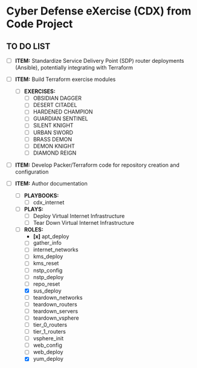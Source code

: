 # Cyber Defense eXercise (CDX) from Code Project
## TO DO LIST

- [ ] **ITEM:** Standardize Service Delivery Point (SDP) router deployments (Ansible), potentially integrating with Terraform

- [ ] **ITEM:** Build Terraform exercise modules
    - [ ] **EXERCISES:**
        - [ ] OBSIDIAN DAGGER
        - [ ] DESERT CITADEL
        - [ ] HARDENED CHAMPION
        - [ ] GUARDIAN SENTINEL
        - [ ] SILENT KNIGHT
        - [ ] URBAN SWORD
        - [ ] BRASS DEMON
        - [ ] DEMON KNIGHT
        - [ ] DIAMOND REIGN

- [ ] **ITEM:** Develop Packer/Terraform code for repository creation and configuration

- [ ] **ITEM:** Author documentation

  - [ ] **PLAYBOOKS:** 
    - [ ] cdx_internet

  - [ ] **PLAYS:** 
    - [ ] Deploy Virtual Internet Infrastructure
    - [ ] Tear Down Virtual Internet Infrastructure

  - [ ] **ROLES:**
    - **[x]** apt_deploy
    - [ ] gather_info
    - [ ] internet_networks
    - [ ] kms_deploy
    - [ ] kms_reset
    - [ ] nstp_config
    - [ ] nstp_deploy
    - [ ] repo_reset
    - [x] sus_deploy
    - [ ] teardown_networks
    - [ ] teardown_routers
    - [ ] teardown_servers
    - [ ] teardown_vsphere
    - [ ] tier_0_routers
    - [ ] tier_1_routers
    - [ ] vsphere_init
    - [ ] web_config
    - [ ] web_deploy
    - [x] yum_deploy
